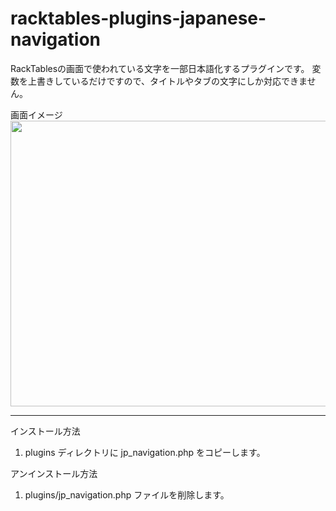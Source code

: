 # racktables-plugins-japanese-navigation

RackTablesの画面で使われている文字を一部日本語化するプラグインです。
変数を上書きしているだけですので、タイトルやタブの文字にしか対応できません。

画面イメージ
<a href="https://raw.githubusercontent.com/hipontire/racktables-plugins-japanese-navigation/jpnavi/navigation.php/snapshot.png"><img src="https://raw.githubusercontent.com/hipontire/racktables-plugins-japanese-navigation/jpnavi/navigation.php/snapshot.png" width="598" height="457"></a>

<hr />
インストール方法

1. plugins ディレクトリに jp_navigation.php をコピーします。

アンインストール方法

1. plugins/jp_navigation.php ファイルを削除します。



